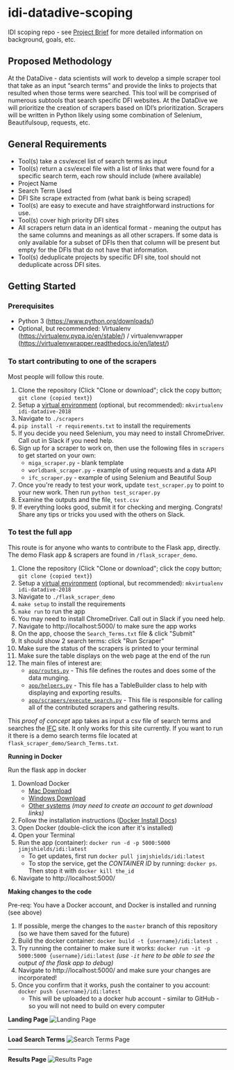 # idi-datadive-scoping



IDI scoping repo - see  [Project Brief](https://docs.google.com/document/d/1sGneio4rzMvcZA9WSEO908Mce53GeSwuOvBeaRbV0rA/edit#heading=h.hs0b4pt5bzef) for more detailed information on background, goals, etc.


## Proposed Methodology
At the DataDive - data scientists will work to develop a simple scraper tool that take as an input “search terms” and provide the links to projects that resulted when those terms were searched.
This tool will be comprised of numerous subtools that search specific DFI websites. At the DataDive we will prioritize the creation of scrapers based on IDI’s prioritization. Scrapers will be written in Python likely using some combination of Selenium, Beautifulsoup, requests, etc.

## General Requirements
* Tool(s) take a csv/excel list of search terms as input
* Tool(s) return a csv/excel file with a list of links that were found for a specific search term, each row should include (where available)
* Project Name
* Search Term Used
* DFI Site scrape extracted from (what bank is being scraped)
* Tool(s) are easy to execute and have straightforward instructions for use.
* Tool(s) cover high priority DFI sites
* All scrapers return data in an identical format - meaning the output has the same columns and meanings as all other scrapers. If some data is only available for a subset of DFIs then that column will be present but empty for the DFIs that do not have that information.
* Tool(s) deduplicate projects by specific DFI site, tool should not deduplicate across DFI sites.

## Getting Started

### Prerequisites

* Python 3 (https://www.python.org/downloads/)
* Optional, but recommended: Virtualenv (https://virtualenv.pypa.io/en/stable/) / virtualenvwrapper (https://virtualenvwrapper.readthedocs.io/en/latest/)

### To start contributing to one of the scrapers

Most people will follow this route.

1. Clone the repository (Click "Clone or download"; click the copy button; `git clone {copied text}`)
2. Setup a [virtual environment](https://python-guide-cn.readthedocs.io/en/latest/dev/virtualenvs.html) (optional, but recommended): `mkvirtualenv idi-datadive-2018`
3. Navigate to `./scrapers`
4. `pip install -r requirements.txt` to install the requirements
5. If you decide you need Selenium, you may need to install ChromeDriver. Call out in Slack if you need help.
6. Sign up for a scraper to work on, then use the following files in `scrapers` to get started on your own:
    * `miga_scraper.py` - blank template
    * `worldbank_scraper.py` - example of using requests and a data API
    * `ifc_scraper.py` - example of using Selenium and Beautiful Soup
7. Once you're ready to test your work, update `test_scraper.py` to point to your new work. Then run `python test_scraper.py`
8. Examine the outputs and the file, `test.csv`
9. If everything looks good, submit it for checking and merging. Congrats! Share any tips or tricks you used with the others on Slack.

### To test the full app

This route is for anyone who wants to contribute to the Flask app, directly.
The demo Flask app & scrapers are found in `/flask_scraper_demo`.

1. Clone the repository (Click "Clone or download"; click the copy button; `git clone {copied text}`)
2. Setup a [virtual environment](https://python-guide-cn.readthedocs.io/en/latest/dev/virtualenvs.html) (optional, but recommended): `mkvirtualenv idi-datadive-2018`
3. Navigate to `./flask_scraper_demo`
4. `make setup` to install the requirements
5. `make run` to run the app
5. You may need to install ChromeDriver. Call out in Slack if you need help.
6. Navigate to http://localhost:5000/ to make sure the app works
7. On the app, choose the `Search_Terms.txt` file & click "Submit"
8. It should show 2 search terms: click "Run Scraper"
9. Make sure the status of the scrapers is printed to your terminal
10. Make sure the table displays on the web page at the end of the run
11. The main files of interest are:
    * [`app/routes.py`](https://github.com/datakind/idi-datadive-2018/blob/master/flask_scraper_demo/app/routes.py) - This file defines the routes and does some of the data munging.
    * [`app/helpers.py`](https://github.com/datakind/idi-datadive-2018/blob/master/flask_scraper_demo/app/helpers.py) - This file has a TableBuilder class to help with displaying and exporting results.
    * [`app/scrapers/execute_search.py`](https://github.com/datakind/idi-datadive-2018/blob/master/flask_scraper_demo/app/scrapers/execute_search.py) - This file is responsible for calling all of the contributed scrapers and gathering results.

This *proof of concept* app takes as input a csv file of search terms and searches the [IFC](https://disclosures.ifc.org/#/enterpriseSearchResultsHome/*) site. It only works for this site currently. If you want to run it there is a demo search terms file located at `flask_scraper_demo/Search_Terms.txt`.


**Running in Docker**

Run the flask app in docker

1. Download Docker
    * [Mac Download](https://download.docker.com/mac/stable/Docker.dmg)
    * [Windows Download](https://download.docker.com/win/stable/Docker%20for%20Windows%20Installer.exe)
    * [Other systems](https://www.docker.com/community-edition#/download) *(may need to create an account to get download links)*
2. Follow the installation instructions ([Docker Install Docs](https://docs.docker.com/install/))
3. Open Docker (double-click the icon after it's installed)
4. Open your Terminal
5. Run the app (container): `docker run -d -p 5000:5000 jimjshields/idi:latest`
    * To get updates, first run `docker pull jimjshields/idi:latest`
    * To stop the service, get the *CONTAINER ID* by running: `docker ps`. Then stop it with `docker kill the_id`
6. Navigate to http://localhost:5000/


**Making changes to the code**

Pre-req: You have a Docker account, and Docker is installed and running (see above)

1. If possible, merge the changes to the `master` branch of this repository (so we have them saved for the future)
2. Build the docker container: `docker build -t {username}/idi:latest .`
3. Try running the container to make sure it works: `docker run -it -p 5000:5000 {username}/idi:latest` *(use `-it` here to be able to see the output of the flask app to debug)*
4. Navigate to http://localhost:5000/ and make sure your changes are incorporated!
5. Once you confirm that it works, push the container to you account: `docker push {username}/idi:latest`
    * This will be uploaded to a docker hub account - similar to GitHub - so you will not need to build on every computer

**Landing Page**
![Landing Page](img/p1.png)
__________________________

**Load Search Terms**
![Search Terms Page](img/p2.png)
__________________________
**Results Page**
![Results Page](img/p3.png)
